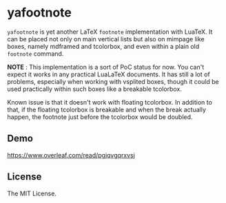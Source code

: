 # yafootnote

`yafootnote` is yet another LaTeX `footnote` implementation with LuaTeX. 
It can be placed not only on main vertical lists but also on mimpage like boxes, namely mdframed and tcolorbox, and even within a plain old `footnote` command.

**NOTE** : This implementation is a sort of PoC status for now.
You can't expect it works in any practical LuaLaTeX documents.
It has still a lot of problems, especially when working with vsplited boxes, though it could be used practically within such boxes like a breakable tcolorbox. 

Known issue is that it doesn't work with floating tcolorbox. In addition to that, if the floating tcolorbox is breakable and when the break actually happen, the footnote just before the tcolorbox would be doubled.

## Demo

https://www.overleaf.com/read/pgjqvgqrxvsj

## License

The MIT License.


